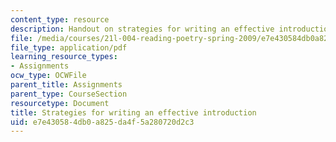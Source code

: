 ```yaml
---
content_type: resource
description: Handout on strategies for writing an effective introduction.
file: /media/courses/21l-004-reading-poetry-spring-2009/e7e430584db0a825da4f5a280720d2c3_MIT21l_004s09_assn06_revision.pdf
file_type: application/pdf
learning_resource_types:
- Assignments
ocw_type: OCWFile
parent_title: Assignments
parent_type: CourseSection
resourcetype: Document
title: Strategies for writing an effective introduction
uid: e7e43058-4db0-a825-da4f-5a280720d2c3
---
```

